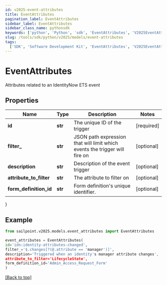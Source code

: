```yaml
---
id: v2025-event-attributes
title: EventAttributes
pagination_label: EventAttributes
sidebar_label: EventAttributes
sidebar_class_name: pythonsdk
keywords: ['python', 'Python', 'sdk', 'EventAttributes', 'V2025EventAttributes']
slug: /tools/sdk/python/v2025/models/event-attributes
tags:
  ['SDK', 'Software Development Kit', 'EventAttributes', 'V2025EventAttributes']
---
```


# EventAttributes

Attributes related to an IdentityNow ETS event

## Properties

| Name | Type | Description | Notes |
| --- | --- | --- | --- |
| **id** | **str** | The unique ID of the trigger | [required] |
| **filter\_** | **str** | JSON path expression that will limit which events the trigger will fire on | [optional] |
| **description** | **str** | Description of the event trigger | [optional] |
| **attribute_to_filter** | **str** | The attribute to filter on | [optional] |
| **form_definition_id** | **str** | Form definition's unique identifier. | [optional] |

}

## Example

```python
from sailpoint.v2025.models.event_attributes import EventAttributes

event_attributes = EventAttributes(
id='idn:identity-attributes-changed',
filter_='$.changes[?(@.attribute == 'manager')]',
description='Triggered when an identity's manager attribute changes',
attribute_to_filter='LifecycleState',
form_definition_id='Admin_Access_Request_Form'
)

```

[[Back to top]](#)

